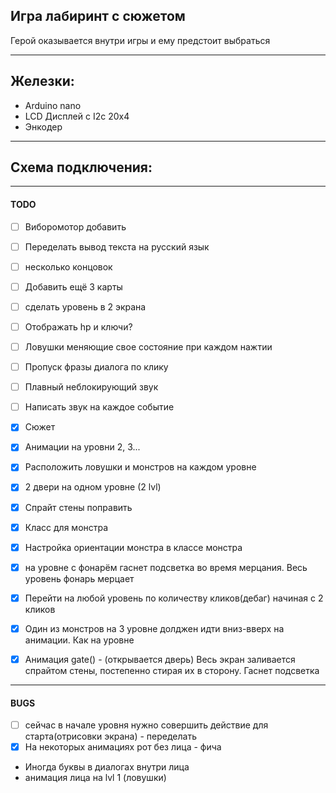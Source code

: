 ## Игра лабиринт с сюжетом  
Герой оказывается внутри игры и ему предстоит выбраться

------------------------------------------
## Железки:
- Arduino nano
- LCD Дисплей с I2c 20x4
- Энкодер

------------------------------------------
## Схема подключения: 


------------------------------------------
#### TODO
- [ ] Виборомотор добавить

- [ ] Переделать вывод текста на русский язык
- [ ] несколько концовок
- [ ] Добавить ещё 3 карты
- [ ] сделать уровень в 2 экрана
- [ ] Отображать hp и ключи?
- [ ] Ловушки меняющие свое состояние при каждом нажтии
- [ ] Пропуск фразы диалога по клику

- [ ] Плавный неблокирующий звук
- [ ] Написать звук на каждое событие 

- [x] Сюжет
- [x] Анимации на уровни 2, 3... 
- [x] Расположить ловушки и монстров на каждом уровне
- [x] 2 двери на одном уровне (2 lvl)
- [x] Спрайт стены поправить
- [x] Класс для монстра 
- [x] Настройка ориентации монстра в классе монстра
- [x] на уровне с фонарём гаснет подсветка во время мерцания. Весь уровень фонарь мерцает
- [x] Перейти на любой уровень по количеству кликов(дебаг) начиная с 2 кликов
- [x] Один из монстров на 3 уровне долджен идти вниз-вверх на анимации. Как на уровне
- [x] Анимация gate() - (открывается дверь) Весь экран заливается спрайтом стены, постепенно стирая их в сторону. Гаснет подсветка


------------------------------------------
#### BUGS
- [ ] сейчас в начале уровня нужно совершить действие для старта(отрисовки экрана) - переделать 
- [x] На некоторых анимациях рот без лица - фича
- Иногда буквы в диалогах внутри лица  
- анимация лица на lvl 1 (ловушки)

